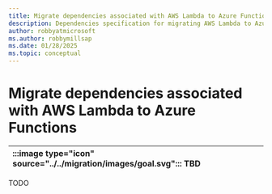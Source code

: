 ```yaml
---
title: Migrate dependencies associated with AWS Lambda to Azure Functions
description: Dependencies specification for migrating AWS Lambda to Azure Functions.
author: robbyatmicrosoft
ms.author: robbymillsap
ms.date: 01/28/2025
ms.topic: conceptual
---
```


# Migrate dependencies associated with AWS Lambda to Azure Functions

| :::image type="icon" source="../../migration/images/goal.svg"::: TBD |
| :-- |

TODO
